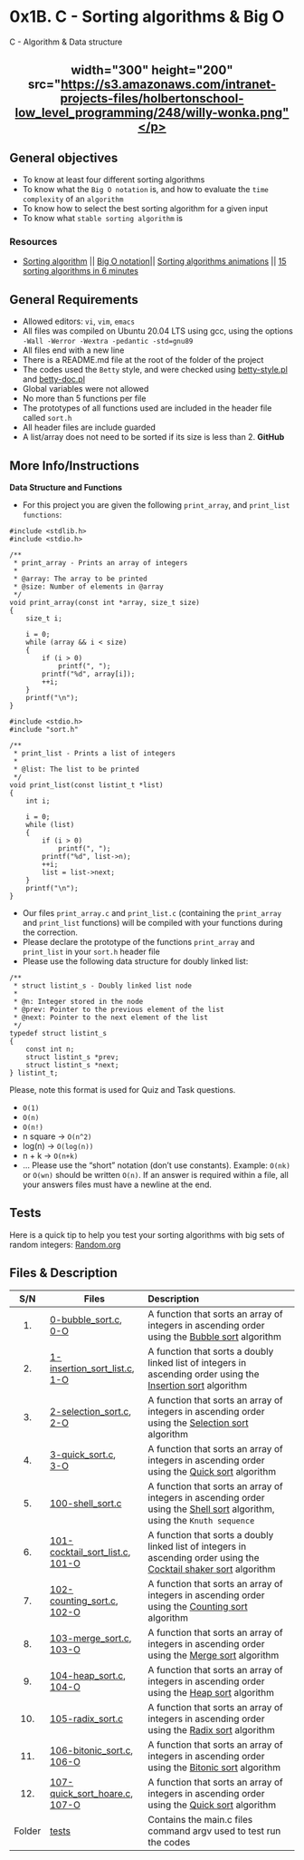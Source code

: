 # 0x1B. C - Sorting algorithms & Big O
C - Algorithm & Data structure

## <p align="center"> width="300" height="200" src="https://s3.amazonaws.com/intranet-projects-files/holbertonschool-low_level_programming/248/willy-wonka.png"</p>

## General objectives
* To know at least four different sorting algorithms
* To know what the ``Big O notation`` is, and how to evaluate the ``time complexity`` of an ``algorithm``
* To know how to select the best sorting algorithm for a given input
* To know what ``stable sorting algorithm`` is

### Resources
- [Sorting algorithm](https://alx-intranet.hbtn.io/rltoken/-j5MKLBlzZAC2RfJ5DTBIg) || [Big O notation](https://alx-intranet.hbtn.io/rltoken/WRvrE2BaNVQFssHiUATTrw)|| [Sorting algorithms animations](https://alx-intranet.hbtn.io/rltoken/ol0P7NbYVb5R31iOv4Q40A) || [15 sorting algorithms in 6 minutes](https://alx-intranet.hbtn.io/rltoken/_I0aEvhfJ66Xyob6dd9Utw)

## General Requirements
- Allowed editors: ``vi``, ``vim``, ``emacs``
- All files was compiled on Ubuntu 20.04 LTS using gcc, using the options ``-Wall -Werror -Wextra -pedantic -std=gnu89``
- All files end with a new line
- There is a README.md file at the root of the folder of the project
- The codes used the ``Betty`` style, and were checked using [betty-style.pl](https://github.com/holbertonschool/Betty/blob/master/betty-style.pl) and [betty-doc.pl](https://github.com/holbertonschool/Betty/blob/master/betty-doc.pl)
- Global variables were not allowed
- No more than 5 functions per file
- The prototypes of all functions used are included in the header file called ``sort.h``
- All header files are include guarded
- A list/array does not need to be sorted if its size is less than 2.
**GitHub**

## More Info/lnstructions
**Data Structure and Functions**<br>
- For this project you are given the following ``print_array``, and ``print_list functions``:

```text
#include <stdlib.h>
#include <stdio.h>

/**
 * print_array - Prints an array of integers
 *
 * @array: The array to be printed
 * @size: Number of elements in @array
 */
void print_array(const int *array, size_t size)
{
    size_t i;

    i = 0;
    while (array && i < size)
    {
        if (i > 0)
            printf(", ");
        printf("%d", array[i]);
        ++i;
    }
    printf("\n");
}
```
```text
#include <stdio.h>
#include "sort.h"

/**
 * print_list - Prints a list of integers
 *
 * @list: The list to be printed
 */
void print_list(const listint_t *list)
{
    int i;

    i = 0;
    while (list)
    {
        if (i > 0)
            printf(", ");
        printf("%d", list->n);
        ++i;
        list = list->next;
    }
    printf("\n");
}
```
- Our files ``print_array.c`` and ``print_list.c`` (containing the ``print_array`` and ``print_list`` functions) will be compiled with your functions during the correction.
- Please declare the prototype of the functions ``print_array`` and ``print_list`` in your ``sort.h`` header file
- Please use the following data structure for doubly linked list:
```text
/**
 * struct listint_s - Doubly linked list node
 *
 * @n: Integer stored in the node
 * @prev: Pointer to the previous element of the list
 * @next: Pointer to the next element of the list
 */
typedef struct listint_s
{
    const int n;
    struct listint_s *prev;
    struct listint_s *next;
} listint_t;
```
Please, note this format is used for Quiz and Task questions.

- ``O(1)``
- ``O(n)``
- ``O(n!)``
- n square -> ``O(n^2)``
- log(n) -> ``O(log(n))``
- n + k -> ``O(n+k)``
- …
Please use the “short” notation (don’t use constants). Example: ``O(nk)`` or ``O(wn)`` should be written ``O(n)``. If an answer is required within a file, all your answers files must have a newline at the end.

## Tests
Here is a quick tip to help you test your sorting algorithms with big sets of random integers: [Random.org](https://alx-intranet.hbtn.io/rltoken/YR-VWQbICB59wZs1eAaI3w)

## Files & Description
| S/N   |       Files          |        Description  |
|:-----:|--------------------|:-------------------|
| 1. |[0-bubble_sort.c](https://github.com/Dikachis/sorting_algorithms/blob/main/0-bubble_sort.c), <br> [0-O](https://github.com/Dikachis/sorting_algorithms/blob/main/0-O) | A function that sorts an array of integers in ascending order using the [Bubble sort](https://en.wikipedia.org/wiki/Bubble_sort) algorithm |
|2. | [1-insertion_sort_list.c](https://github.com/Dikachis/sorting_algorithms/blob/main/1-insertion_sort_list.c), <br> [1-O](https://github.com/Dikachis/sorting_algorithms/blob/main/1-O) | A function that sorts a doubly linked list of integers in ascending order using the [Insertion sort](https://en.wikipedia.org/wiki/Insertion_sort) algorithm |
|3. | [2-selection_sort.c](https://github.com/Dikachis/sorting_algorithms/blob/main/2-selection_sort.c), <br> [2-O](https://github.com/Dikachis/sorting_algorithms/blob/main/2-O)| A function that sorts an array of integers in ascending order using the [Selection sort](https://en.wikipedia.org/wiki/Selection_sort) algorithm |
| 4. |[3-quick_sort.c](https://github.com/Dikachis/sorting_algorithms/blob/main/3-quick_sort.c), <br> [3-O](https://github.com/Dikachis/sorting_algorithms/blob/main/3-O) | A function that sorts an array of integers in ascending order using the [Quick sort](https://en.wikipedia.org/wiki/Quicksort) algorithm |
|5. | [100-shell_sort.c](https://github.com/Dikachis/sorting_algorithms/blob/main/100-shell_sort.c) | A function that sorts an array of integers in ascending order using the [Shell sort](https://en.wikipedia.org/wiki/Shellsort) algorithm, using the ``Knuth sequence`` |
|6. | [101-cocktail_sort_list.c](https://github.com/Dikachis/sorting_algorithms/blob/main/101-cocktail_sort_list.c), <br> [101-O](https://github.com/Dikachis/sorting_algorithms/blob/main/101-O)| A function that sorts a doubly linked list of integers in ascending order using the [Cocktail shaker sort](https://en.wikipedia.org/wiki/Cocktail_shaker_sort) algorithm |
| 7. |[102-counting_sort.c](https://github.com/Dikachis/sorting_algorithms/blob/main/102-counting_sort.c), <br> [102-O](https://github.com/Dikachis/sorting_algorithms/blob/main/102-O) | A function that sorts an array of integers in ascending order using the [Counting sort](https://en.wikipedia.org/wiki/Counting_sort) algorithm |
|8. | [103-merge_sort.c](https://github.com/Dikachis/sorting_algorithms/blob/main/103-merge_sort.c), <br> [103-O](https://github.com/Dikachis/sorting_algorithms/blob/main/103-O) | A function that sorts an array of integers in ascending order using the [Merge sort](https://en.wikipedia.org/wiki/Merge_sort) algorithm |
|9. | [104-heap_sort.c](https://github.com/Dikachis/sorting_algorithms/blob/main/104-heap_sort.c), <br> [104-O](https://github.com/Dikachis/sorting_algorithms/blob/main/104-O)| A function that sorts an array of integers in ascending order using the [Heap sort](https://en.wikipedia.org/wiki/Heapsort) algorithm |
|10. | [105-radix_sort.c](https://github.com/Dikachis/sorting_algorithms/blob/main/105-radix_sort.c) | A function that sorts an array of integers in ascending order using the [Radix sort](https://en.wikipedia.org/wiki/Radix_sort) algorithm |
| 11. |[106-bitonic_sort.c](https://github.com/Dikachis/sorting_algorithms/blob/main/106-bitonic_sort.c), <br> [106-O](https://github.com/Dikachis/sorting_algorithms/blob/main/106-O) | A function that sorts an array of integers in ascending order using the [Bitonic sort](https://en.wikipedia.org/wiki/Bitonic_sorter) algorithm |
|12. | [107-quick_sort_hoare.c](https://github.com/Dikachis/sorting_algorithms/blob/main/107-quick_sort_hoare.c), <br> [107-O](https://github.com/Dikachis/sorting_algorithms/blob/main/107-O) | A function that sorts an array of integers in ascending order using the [Quick sort](https://en.wikipedia.org/wiki/Quicksort) algorithm |
|Folder| [tests](tests)|   Contains the main.c files command argv used to test run the codes|                     |
